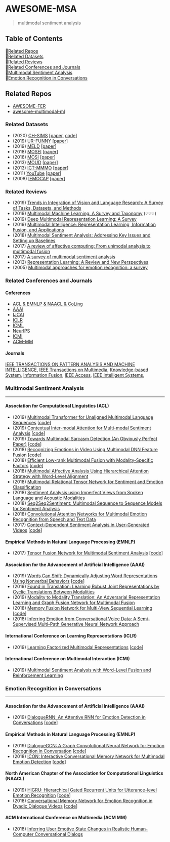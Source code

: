 # AWESOME-MSA
> multimodal sentiment analysis  

## Table of Contents
:monkey:[Related Repos](#related-repos)   
:monkey:[Related Datasets](#related-datasets)  
:monkey:[Related Reviews](#related-reviews)  
:monkey:[Related Conferences and Journals](#related-conferences-and-journals)   
:monkey:[Multimodal Sentiment Analysis](#multimodal-sentiment-analysis)  
:monkey:[Emotion Recognition in Conversations](#emotion-recognition-in-conversations)  

## Related Repos
- [AWESOME-FER](https://github.com/EvelynFan/AWESOME-FER)
- [awesome-multimodal-ml](https://github.com/pliang279/awesome-multimodal-ml)

### Related Datasets
- (2020) [CH-SIMS]() \[[paper](), [code]()\]
- (2019) [UR-FUNNY](https://github.com/ROC-HCI/UR-FUNNY) \[[paper](https://www.aclweb.org/anthology/D19-1211/)\]
- (2019) [MELD](http://affective-meld.github.io) \[[paper](https://www.aclweb.org/anthology/P19-1050.pdf)\]
- (2018) [MOSEI](http://immortal.multicomp.cs.cmu.edu) \[[paper](https://www.aclweb.org/anthology/P18-1208.pdf)\]
- (2016) [MOSI](http://immortal.multicomp.cs.cmu.edu) \[[paper](https://arxiv.org/abs/1606.06259)\]
- (2013) [MOUD](https://web.eecs.umich.edu/~mihalcea/downloads.html) \[[paper](https://www.aclweb.org/anthology/P13-1096.pdf)\]
- (2013) [ICT-MMMO]() \[[paper](https://ieeexplore.ieee.org/abstract/document/6487473)\]
- (2011) [YouTube]() \[[paper](https://dl.acm.org/doi/pdf/10.1145/2070481.2070509)\]
- (2008) [IEMOCAP](https://sail.usc.edu/iemocap/) \[[paper](https://link.springer.com/article/10.1007/s10579-008-9076-6)\]
<!-- - () [POM](http://immortal.multicomp.cs.cmu.edu) \[[paper]()\] -->
    
### Related Reviews
- (2019) [Trends in Integration of Vision and Language Research: A Survey of Tasks, Datasets, and Methods](https://arxiv.org/abs/1907.09358)
- (2019) [Multimodal Machine Learning: A Survey and Taxonomy](https://ieeexplore.ieee.org/abstract/document/8269806/)  (:bulb::bulb::bulb:)
- (2019) [Deep Multimodal Representation Learning: A Survey](https://ieeexplore.ieee.org/abstract/document/8715409/)
- (2019) [Multimodal Intelligence: Representation Learning, Information Fusion, and Applications](https://arxiv.org/abs/1911.03977)
- (2018) [Multimodal Sentiment Analysis: Addressing Key Issues and Setting up Baselines](https://ieeexplore.ieee.org/abstract/document/8636432/) 
- (2017) [A review of affective computing: From unimodal analysis to multimodal fusion](https://www.sciencedirect.com/science/article/pii/S1566253517300738)
- (2017) [A survey of multimodal sentiment analysis](https://www.sciencedirect.com/science/article/pii/S0262885617301191) 
- (2013) [Representation Learning: A Review and New Perspectives](https://ieeexplore.ieee.org/abstract/document/6472238/)
- (2005) [Multimodal approaches for emotion recognition: a survey](https://www.spiedigitallibrary.org/conference-proceedings-of-spie/5670/0000/Multimodal-approaches-for-emotion-recognition-a-survey/10.1117/12.600746.short)

### Related Conferences and Journals
#### Coferences
- [ACL & EMNLP & NAACL & CoLing](https://www.aclweb.org/anthology/)
- [AAAI](https://www.aaai.org/Library/AAAI/aaai-library.php)
- [IJCAI](https://www.ijcai.org/proceedings/2019/)
- [ICLR](https://openreview.net/group?id=ICLR.cc/2019/Conference)
- [ICML](https://icml.cc/Conferences/2018/Schedule)
- [NeurIPS](https://nips.cc/Conferences/2018/Schedule?type=Poster)
- [ICMI](https://www.icmi.com/)
- [ACM-MM](https://2020.acmmm.org/)

#### Journals
[IEEE TRANSACTIONS ON PATTERN ANALYSIS AND MACHINE INTELLIGENCE](),
[IEEE Transactions on Multimedia](), 
[Knowledge-based System](), 
[Information Fusion](), 
[IEEE Access](), 
[IEEE Intelligent Systems](), 


### Multimodal Sentiment Analysis
---
#### Association for Computational Linguistics (ACL)
- (2019) [Multimodal Transformer for Unaligned Multimodal Language Sequences](https://www.aclweb.org/anthology/P19-1656.pdf) \[[code](https://github.com/yaohungt/Multimodal-Transformer)\]
- (2019) [Contextual Inter-modal Attention for Multi-modal Sentiment Analysis](https://www.aclweb.org/anthology/D18-1382.pdf) \[[code](https://github.com/soujanyaporia/contextual-multimodal-fusion)\]
- (2019) [Towards Multimodal Sarcasm Detection (An Obviously Perfect Paper)](https://www.aclweb.org/anthology/P19-1455.pdf) \[[code](https://github.com/soujanyaporia/MUStARD)\]
- (2018) [Recognizing Emotions in Video Using Multimodal DNN Feature Fusion](https://www.aclweb.org/anthology/W18-3302.pdf) \[[code](https://github.com/rhoposit/MultimodalDNN)\]
- (2018) [Efficient Low-rank Multimodal Fusion with Modality-Specific Factors](https://www.aclweb.org/anthology/P18-1209.pdf) \[[code](https://github.com/Justin1904/Low-rank-Multimodal-Fusion)\]
- (2018) [Multimodal Affective Analysis Using Hierarchical Attention Strategy with Word-Level Alignment](https://www.aclweb.org/anthology/P18-1207.pdf)
- (2018) [Multimodal Relational Tensor Network for Sentiment and Emotion Classification](https://www.aclweb.org/anthology/W18-3303.pdf)
- (2018) [Sentiment Analysis using Imperfect Views from Spoken Language and Acoustic Modalities](https://www.aclweb.org/anthology/W18-3305.pdf)
- (2018) [Seq2Seq2Sentiment: Multimodal Sequence to Sequence Models for Sentiment Analysis](https://www.aclweb.org/anthology/W18-3308.pdf)
- (2018) [Convolutional Attention Networks for Multimodal Emotion Recognition from Speech and Text Data](https://www.aclweb.org/anthology/W18-3304.pdf)
- (2017) [Context-Dependent Sentiment Analysis in User-Generated Videos](https://www.aclweb.org/anthology/P17-1081.pdf) \[[code](https://github.com/soujanyaporia/contextual-utterance-level-multimodal-sentiment-analysis)\]

#### Empirical Methods in Natural Language Processing (EMNLP)
- (2017) [Tensor Fusion Network for Multimodal Sentiment Analysis](https://www.aclweb.org/anthology/D17-1115.pdf) \[[code](https://github.com/A2Zadeh/TensorFusionNetwork)\]

<!-- #### North American Chapter of the Association for Computational Linguistics (NAACL) -->

#### Association for the Advancement of Artificial Intelligence (AAAI)
- (2019) [Words Can Shift: Dynamically Adjusting Word Representations Using Nonverbal Behaviors](https://www.aaai.org/ojs/index.php/AAAI/article/download/4706/4584) \[[code](https://github.com/victorywys/RAVEN)\]
- (2019) [Found in Translation: Learning Robust Joint Representations by Cyclic Translations Between Modalities](https://wvvw.aaai.org/ojs/index.php/AAAI/article/download/4666/4544) 
- (2019) [Modality to Modality Translation: An Adversarial Representation Learning and Graph Fusion Network for Multimodal Fusion](https://www.aaai.org/Papers/AAAI/2020GB/AAAI-MaiS.10285.pdf)
- (2018) [Memory Fusion Network for Multi-View Sequential Learning](https://www.aaai.org/ocs/index.php/AAAI/AAAI18/paper/viewPDFInterstitial/17341/16122) \[[code](https://github.com/pliang279/MFN)\]
- (2018) [Inferring Emotion from Conversational Voice Data: A Semi-Supervised Multi-Path Generative Neural Network Approach](https://www.aaai.org/ocs/index.php/AAAI/AAAI18/paper/viewPDFInterstitial/17236/15735) 

#### International Conference on Learning Representations (ICLR)
- (2019) [Learning Factorized Multimodal Representations](https://openreview.net/forum?id=rygqqsA9KX) \[[code](https://github.com/pliang279/factorized)\]

<!-- #### International Conference on Machine Learning (ICML) -->

#### International Conference on Multimodal Interaction (ICMI)
- (2019) [Multimodal Sentiment Analysis with Word-Level Fusion and Reinforcement Learning](https://dl.acm.org/doi/pdf/10.1145/3136755.3136801)


### Emotion Recognition in Conversations
---
#### Association for the Advancement of Artificial Intelligence (AAAI)
- (2019) [DialogueRNN: An Attentive RNN for Emotion Detection in Conversations](https://www.aaai.org/ojs/index.php/AAAI/article/download/4657/4535) \[[code](https://github.com/SenticNet/conv-emotion)\]

#### Empirical Methods in Natural Language Processing (EMNLP)
- (2019) [DialogueGCN: A Graph Convolutional Neural Network for Emotion Recognition in Conversation](https://www.aclweb.org/anthology/D19-1015/) \[[code](https://github.com/SenticNet/conv-emotion)\]
- (2018) [ICON: Interactive Conversational Memory Network for Multimodal Emotion Detection](https://www.aclweb.org/anthology/D18-1280.pdf) \[[code](https://github.com/SenticNet/conv-emotion)\]

#### North American Chapter of the Association for Computational Linguistics (NAACL)
- (2019) [HiGRU: Hierarchical Gated Recurrent Units for Utterance-level Emotion Recognition](https://www.aclweb.org/anthology/N19-1037.pdf) \[[code](https://github.com/wxjiao/HiGRUs)\]
- (2018) [Conversational Memory Network for Emotion Recognition in Dyadic Dialogue Videos](https://www.aclweb.org/anthology/N18-1193.pdf) \[[code](https://github.com/SenticNet/conv-emotion)\]

#### ACM International Conference on Multimedia (ACM MM)
- (2018) [Inferring User Emotive State Changes in Realistic Human-Computer Conversational Dialogs](https://dl.acm.org/doi/pdf/10.1145/3240508.3240575)
